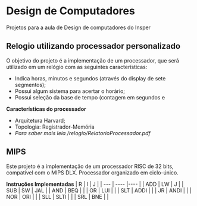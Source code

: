 # Design de Computadores

Projetos para a aula de Design de computadores do Insper

## Relogio utilizando processador personalizado

O objetivo do projeto é a implementação de um processador, que será utilizado em um relógio com as seguintes características:
* Indica horas, minutos e segundos (através do display de sete segmentos);
* Possui algum sistema para acertar o horário;
* Possui seleção da base de tempo (contagem em segundos e 

**Características do processador**
* Arquitetura Harvard;
* Topologia: Registrador-Memória
* _Para saber mais leia /relogio/RelatorioProcessador.pdf_

## MIPS
Este projeto é a implementação de um processador RISC de 32 bits, compatível com o MIPS DLX. Processador organizado em ciclo-único.

**Instruções Implementadas**
|  R  |  I   |  J  |
| --- | ---- |---- |
| ADD | LW   |  J  |
| SUB | SW   | JAL |
| AND | BEQ  |     |
| OR  | LUI  |     |
| SLT | ADDI |     |
| JR  | ANDI |     |
| NOR | ORI  |     |
| SLL | SLTI |     |
| SRL | BNE  |     |